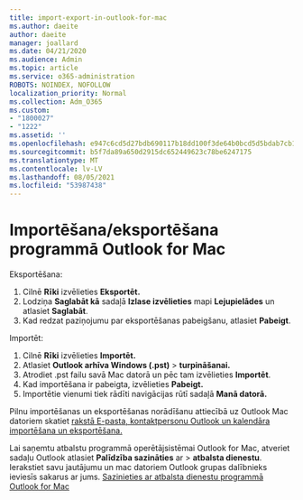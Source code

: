 ```yaml
---
title: import-export-in-outlook-for-mac
ms.author: daeite
author: daeite
manager: joallard
ms.date: 04/21/2020
ms.audience: Admin
ms.topic: article
ms.service: o365-administration
ROBOTS: NOINDEX, NOFOLLOW
localization_priority: Normal
ms.collection: Adm_O365
ms.custom:
- "1800027"
- "1222"
ms.assetid: ''
ms.openlocfilehash: e947c6cd5d27bdb690117b18dd100f3de64b0bcd5d5bdab7cb1eeca355ef4489
ms.sourcegitcommit: b5f7da89a650d2915dc652449623c78be6247175
ms.translationtype: MT
ms.contentlocale: lv-LV
ms.lasthandoff: 08/05/2021
ms.locfileid: "53987438"
---
```

# <a name="importexport-in-outlook-for-mac"></a>Importēšana/eksportēšana programmā Outlook for Mac 

Eksportēšana:
1. Cilnē **Rīki** izvēlieties **Eksportēt.**
2. Lodziņa **Saglabāt kā** sadaļā **Izlase izvēlieties** mapi **Lejupielādes** un atlasiet **Saglabāt**.
3. Kad redzat paziņojumu par eksportēšanas pabeigšanu, atlasiet **Pabeigt**.

Importēt:
1. Cilnē **Rīki** izvēlieties **Importēt.**
2. Atlasiet **Outlook arhīva Windows (.pst)**  >  **turpināšanai.**
3. Atrodiet .pst failu savā Mac datorā un pēc tam izvēlieties **Importēt**.
4. Kad importēšana ir pabeigta, izvēlieties **Pabeigt.**
5. Importētie vienumi tiek rādīti navigācijas rūtī sadaļā **Manā datorā.**

Pilnu importēšanas un eksportēšanas norādīšanu attiecībā uz Outlook Mac datoriem skatiet [rakstā E-pasta, kontaktpersonu Outlook un kalendāra importēšana un eksportēšana.](https://support.office.com/article/92577192-3881-4502-b79d-c3bbada6c8ef#ID0EAACAAA=Mac) 

Lai saņemtu atbalstu programmā operētājsistēmai Outlook for Mac, atveriet sadaļu Outlook atlasiet **Palīdzība sazināties** ar  >  **atbalsta dienestu**. Ierakstiet savu jautājumu un mac datoriem Outlook grupas dalībnieks ieviesīs sakarus ar jums. [Sazinieties ar atbalsta dienestu programmā Outlook for Mac](https://support.microsoft.com/office/contact-support-within-outlook-for-mac-d0410177-8e65-4487-93f7-206a3a3d71a8)